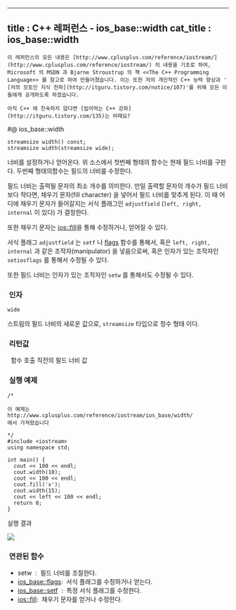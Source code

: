 ----------------
title : C++ 레퍼런스 - ios_base::width
cat_title :  ios_base::width
--------------



```warning
이 레퍼런스의 모든 내용은 [http://www.cplusplus.com/reference/iostream/](http://www.cplusplus.com/reference/iostream/) 의 내용을 기초로 하여, Microsoft 의 MSDN 과 Bjarne Stroustrup 의 책 <<The C++ Programming Language>> 를 참고로 하여 만들어졌습니다. 이는 또한 저의 개인적인 C++ 능력 향상과 ' [저의 모토인 지식 전파](http://itguru.tistory.com/notice/107)'를 위해 모든 이들에게 공개하도록 하겠습니다.
```

```info
아직 C++ 에 친숙하지 않다면 [씹어먹는 C++ 강좌](http://itguru.tistory.com/135)는 어때요?
```

#@ ios_base::width

```cpp-formatted
streamsize width() const;
streamsize width(streamsize wide);
```


너비를 설정하거나 얻어온다.
위 소스에서 첫번째 형태의 함수는 현재 필드 너비를 구한다.
두번째 형태의함수는 필드의 너비를 수정한다.

필드 너비는 출력될 문자의 최소 개수를 의미한다. 만일 출력할 문자의 개수가 필드 너비보다 작다면, 채우기 문자(fill character) 을 넣어서 필드 너비를 맞추게 된다. 이 때 어디에 채우기 문자가 들어갈지는 서식 플래그인 `adjustfield` (`left, right, internal` 이 있다) 가 결정한다.

또한 채우기 문자는 [ios::fill](http://itguru.tistory.com/181)을 통해 수정하거나, 얻어질 수 있다.

서식 플래그 `adjustfield` 는 `setf` 나 [flags](http://itguru.tistory.com/153) 함수를 통해서, 혹은 `left, right, internal` 과 같은 조작자(manipulator) 을 넣음으로써, 혹은 인자가 있는 조작자인 `setiosflags` 를 통해서 수정될 수 있다.

또한 필드 너비는 인자가 있는 조작자인 `setw` 를 통해서도 수정될 수 있다.


###  인자


`wide`

스트림의 필드 너비의 새로운 값으로, `streamsize` 타입으로 정수 형태 이다.



###  리턴값


  함수 호출 직전의 필드 너비 값



###  실행 예제




```cpp-formatted
/*

이 예제는
http://www.cplusplus.com/reference/iostream/ios_base/width/
에서 가져왔습니다

*/
#include <iostream>
using namespace std;

int main() {
  cout << 100 << endl;
  cout.width(10);
  cout << 100 << endl;
  cout.fill('x');
  cout.width(15);
  cout << left << 100 << endl;
  return 0;
}
```


실행 결과


![](http://img1.daumcdn.net/thumb/R1920x0/?fname=http%3A%2F%2Fcfile23.uf.tistory.com%2Fimage%2F205F6A374E4BF4E1335046)




###  연관된 함수


* setw  :  필드 너비를 조절한다.
*  [ios_base::flags](http://itguru.tistory.com/153):  서식 플래그를 수정하거나 얻는다.
*  [ios_base::setf](http://itguru.tistory.com/155)  :  특정 서식 플래그를 수정한다.
*  [ios::fill](http://itguru.tistory.com/181):  채우기 문자를 얻거나 수정한다.